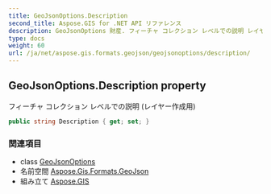 ```yaml
---
title: GeoJsonOptions.Description
second_title: Aspose.GIS for .NET API リファレンス
description: GeoJsonOptions 財産. フィーチャ コレクション レベルでの説明 レイヤー作成用
type: docs
weight: 60
url: /ja/net/aspose.gis.formats.geojson/geojsonoptions/description/
---
```

## GeoJsonOptions.Description property

フィーチャ コレクション レベルでの説明 (レイヤー作成用)

```csharp
public string Description { get; set; }
```

### 関連項目

* class [GeoJsonOptions](../)
* 名前空間 [Aspose.Gis.Formats.GeoJson](../../geojsonoptions/)
* 組み立て [Aspose.GIS](../../../)


